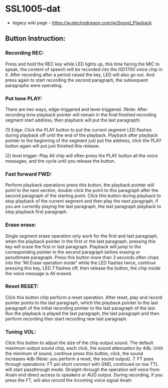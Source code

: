 
# SSL1005-dat

- legacy wiki page - https://w.electrodragon.com/w/Sound_Playback


## Button Instruction:

### Recording REC:
Press and hold the REC key while LED lights up, this time facing the MIC to speak, the content of speech will be recorded into the ISD1700 voice chip in it.
After recording after a period raised the key, LED will also go out.
And press again to start recording the second paragraph, the subsequent paragraphs were operating.

### Put tone PLAY:

There are two ways, edge-triggered and level-triggered. (Note: After recording tone playback pointer will remain in the final finished recording segment start address, then playback will put the last paragraph)

(1) Edge: Click the PLAY button to put the current segment LED flashes during playback off until the end of the playback. Playback after playback pointer to the beginning of the segment just put the address, click the PLAY button again will put just finished this release.

(2) level trigger: Play All chip will often press the PLAY button all the voice messages, and the cycle until you release the button.

### Fast forward FWD:
Perform playback operations press this button, the playback pointer will point to the next section, double-click the point to this paragraph after the second paragraph of the starting point. Click this button during playback to stop playback of the current segment and then play the next paragraph, if you are currently playing the last paragraph, the last paragraph playback to stop playback first paragraph.

### Erase erase:
Single segment erase operation only work for the first and last paragraph, when the playback pointer in the first or the last paragraph, pressing this key will erase the first or last paragraph. Playback will jump to the corresponding pointer in the second paragraph before erasing or penultimate paragraph. Press this button more than 3 seconds often chips into the “All Erase operation mode” while the LED flashes twice, continue pressing this key, LED 7 flashes off, then release the button, the chip inside the voice message is All erased.

### Reset RESET:
Click this button chip perform a reset operation. After reset, play and record pointer points to the last paragraph, which the playback pointer to the last paragraph of the initial recording pointer to the last paragraph of the last. Run the playback is played the last paragraph, the last paragraph and then perform recording then start recording new last paragraph.

### Tuning VOL:
Click this button to adjust the size of the chip output sound. The default maximum output sound chip, each click, the sound attenuation by 4db. Until the minimum of sound, continue press this button, click, the sound increases 4db (Note: you perform a reset, the sound output). 7. FT pass through operations: FT pin short connect with GND, continued on low TTL will  start passthrough mode. Straight-through the operation will voice from Analn end direct access to speakers or AUD output. During recording, if you press the FT, will also record the incoming voice signal Analn